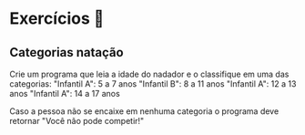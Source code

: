 # Exercícios 🌟

## Categorias natação

Crie um programa que leia a idade do nadador e o classifique em uma das categorias: 
"Infantil A": 5 a 7 anos
"Infantil B": 8 a 11 anos
"Infantil A": 12 a 13 anos
"Infantil A": 14 a 17 anos

Caso a pessoa não se encaixe em nenhuma categoria o programa deve retornar "Você não pode competir!"